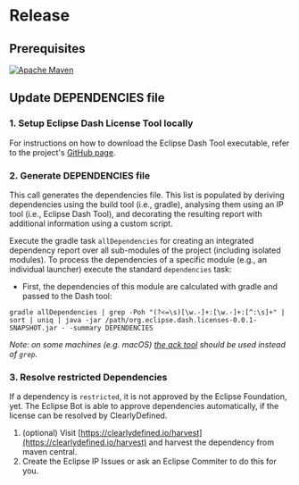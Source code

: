 # Release

## Prerequisites

[![Apache Maven][maven-shield]][maven-url]

## Update DEPENDENCIES file

### 1. Setup Eclipse Dash License Tool locally

For instructions on how to download the Eclipse Dash Tool executable, refer to the
project's [GitHub page](https://github.com/eclipse/dash-licenses#get-it). 

### 2. Generate DEPENDENCIES file

This call generates the dependencies file. This list is populated by deriving dependencies using the build tool (i.e.,
gradle), analysing them using an IP tool (i.e., Eclipse Dash Tool), and decorating the resulting report with additional
information using a custom script.

Execute the gradle task `allDependencies` for creating an integrated dependency report over all sub-modules of the
project (including isolated modules). To process the dependencies of a specific module (e.g., an individual launcher)
execute the standard `dependencies` task:

- First, the dependencies of this module are calculated with gradle and passed to the Dash tool:

```shell
gradle allDependencies | grep -Poh "(?<=\s)[\w.-]+:[\w.-]+:[^:\s]+" | sort | uniq | java -jar /path/org.eclipse.dash.licenses-0.0.1-SNAPSHOT.jar - -summary DEPENDENCIES
```

_Note: on some machines (e.g. macOS) [the ack tool](https://beyondgrep.com/install/) should be used instead of `grep`._ 

### 3. Resolve restricted Dependencies

If a dependency is `restricted`, it is not approved by the Eclipse Foundation, yet.
The Eclipse Bot is able to approve dependencies automatically, if the license can be resolved by ClearlyDefined.

1. (optional) Visit [https://clearlydefined.io/harvest](https://clearlydefined.io/harvest) and harvest the dependency
   from maven central.
2. Create the Eclipse IP Issues or ask an Eclipse Commiter to do this for you.

[maven-shield]: https://img.shields.io/badge/Apache%20Maven-URL-blue

[maven-url]: https://maven.apache.org